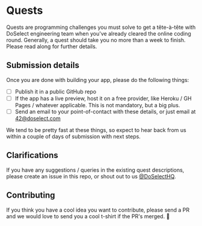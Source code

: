 # Quests

Quests are programming challenges you must solve to get a tête-à-tête with
DoSelect engineering team when you've already cleared the online coding round.
Generally, a quest should take you no more than a week to finish. Please read
along for further details. 


## Submission details

Once you are done with building your app, please do the following things:

- [ ] Publish it in a public GitHub repo
- [ ] If the app has a live preview, host it on a free provider, like Heroku / GH Pages / whatever applicable. This is not mandatory, but a big plus.
- [ ] Send an email to your point-of-contact with these details, or just email at [42@doselect.com](mailto:42@doselect.com)

We tend to be pretty fast at these things, so expect to hear back from us within a
couple of days of submission with next steps.


## Clarifications

If you have any suggestions / queries in the existing quest descriptions, please
create an issue in this repo, or shout out to us [@DoSelectHQ](https://twitter.com/DoSelectHQ).


## Contributing

If you think you have a cool idea you want to
contribute, please send a PR and we would love to send you a cool t-shirt
if the PR's merged. :metal: